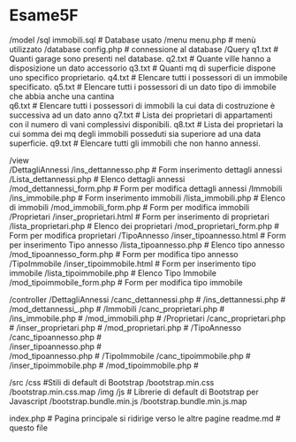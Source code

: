 # Esame5F
/model
	/sql
		immobili.sql	# Database usato 
	/menu
		  menu.php	# menù utilizzato 
	/database
		  config.php    # connessione al database 
	/Query
		q1.txt      # Quanti garage sono presenti nel database.
		q2.txt      # Quante ville hanno a disposizione un dato accessorio
		q3.txt      # Quanti mq di superficie dispone uno specifico proprietario.
		q4.txt      # Elencare tutti i possessori di un immobile specificato.
		q5.txt     	#	Elencare tutti i possessori di un dato tipo di immobile che abbia anche una cantina  
		q6.txt     	#	Elencare tutti i possessori di immobili la cui data di costruzione è successiva ad un dato anno
		q7.txt			# Lista dei proprietari di appartamenti con il numero di vani complessivi disponibili.
		q8.txt			# Lista dei proprietari la cui somma dei mq degli immobili posseduti sia superiore ad una data
									superficie.
		q9.txt			#	Elencare tutti gli immobili che non hanno annessi.
		
/view									
	/DettagliAnnessi
			/ins_dettannesso.php        	# Form  inserimento dettagli  annessi
			/Lista_dettannessi.php      	# Elenco dettagli annessi
			/mod_dettannessi_form.php   	# Form per modifica dettagli annessi
		 /Immobili
     	 /ins_immobile.php            # Form inserimento immobili
      	/lista_immobili.php         # Elenco di immobili
      	/mod_immobili_form.php      # Form per modifica immobili
     /Proprietari
      /inser_proprietari.html     	# Form per inserimento di proprietari
      /lista_proprietari.php      	# Elenco dei proprietari
      /mod_proprietari_form.php   	# Form per modifica proprietari
     /TipoAnnesso
      /inser_tipoannesso.html				# Form per inserimento Tipo annesso
      /lista_tipoannesso.php				# Elenco tipo annesso
      /mod_tipoannesso_form.php			# Form per modifica tipo annesso
     /TipoImmobile
      /inser_tipoimmobile.html			# Form per inserimento tipo immobile
      /lista_tipoimmobile.php				#	Elenco Tipo Immobile
      /mod_tipoimmobile_form.php		#	Form per modifica tipo immobile
			
/controller
	/DettagliAnnessi
			/canc_dettannessi.php					#
			/ins_dettannessi.php  				#        
			/mod_dettannessi_.php   			# 
		 /Immobili
		 	 /canc_proprietari.php				#
     	 /ins_immobile.php            # 
			 /mod_immobili.php						#
     /Proprietari
		  /canc_proprietari.php					#
      /inser_proprietari.php     		# 
      /mod_proprietari.php   				# 
     /TipoAnnesso
	    /canc_tipoannesso.php					#	
      /inser_tipoannesso.php				#	
      /mod_tipoannesso.php					#
     /TipoImmobile
      /canc_tipoimmobile.php				#
			/inser_tipoimmobile.php				#
      /mod_tipoimmobile.php         #
  
/src
	/css			#Stili di default di Bootstrap
		/bootstrap.min.css
		/bootstrap.min.css.map
	/img
		/js			# Librerie di default di Bootstrap per Javascript
			/bootstrap.bundle.min.js
			/bootstrap.bundle.min.js.map

index.php								# Pagina principale si ridirige verso le altre pagine
readme.md								# questo file

